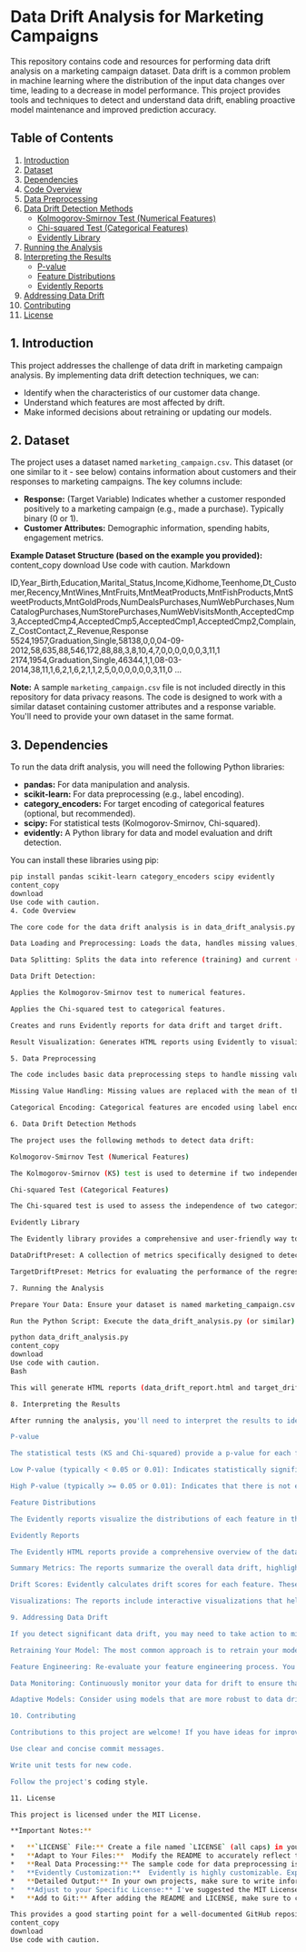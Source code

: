 # Data Drift Analysis for Marketing Campaigns

This repository contains code and resources for performing data drift analysis on a marketing campaign dataset. Data drift is a common problem in machine learning where the distribution of the input data changes over time, leading to a decrease in model performance. This project provides tools and techniques to detect and understand data drift, enabling proactive model maintenance and improved prediction accuracy.

## Table of Contents

1.  [Introduction](#introduction)
2.  [Dataset](#dataset)
3.  [Dependencies](#dependencies)
4.  [Code Overview](#code-overview)
5.  [Data Preprocessing](#data-preprocessing)
6.  [Data Drift Detection Methods](#data-drift-detection-methods)
    *   [Kolmogorov-Smirnov Test (Numerical Features)](#kolmogorov-smirnov-test-numerical-features)
    *   [Chi-squared Test (Categorical Features)](#chi-squared-test-categorical-features)
    *   [Evidently Library](#evidently-library)
7.  [Running the Analysis](#running-the-analysis)
8.  [Interpreting the Results](#interpreting-the-results)
    *   [P-value](#p-value)
    *   [Feature Distributions](#feature-distributions)
    *   [Evidently Reports](#evidently-reports)
9.  [Addressing Data Drift](#addressing-data-drift)
10. [Contributing](#contributing)
11. [License](#license)

## 1. Introduction

This project addresses the challenge of data drift in marketing campaign analysis. By implementing data drift detection techniques, we can:

*   Identify when the characteristics of our customer data change.
*   Understand which features are most affected by drift.
*   Make informed decisions about retraining or updating our models.

## 2. Dataset

The project uses a dataset named `marketing_campaign.csv`. This dataset (or one similar to it - see below) contains information about customers and their responses to marketing campaigns. The key columns include:

*   **Response:** (Target Variable) Indicates whether a customer responded positively to a marketing campaign (e.g., made a purchase). Typically binary (0 or 1).
*   **Customer Attributes:** Demographic information, spending habits, engagement metrics.

**Example Dataset Structure (based on the example you provided):**
content_copy
download
Use code with caution.
Markdown

ID,Year_Birth,Education,Marital_Status,Income,Kidhome,Teenhome,Dt_Customer,Recency,MntWines,MntFruits,MntMeatProducts,MntFishProducts,MntSweetProducts,MntGoldProds,NumDealsPurchases,NumWebPurchases,NumCatalogPurchases,NumStorePurchases,NumWebVisitsMonth,AcceptedCmp3,AcceptedCmp4,AcceptedCmp5,AcceptedCmp1,AcceptedCmp2,Complain,Z_CostContact,Z_Revenue,Response
5524,1957,Graduation,Single,58138,0,0,04-09-2012,58,635,88,546,172,88,88,3,8,10,4,7,0,0,0,0,0,0,3,11,1
2174,1954,Graduation,Single,46344,1,1,08-03-2014,38,11,1,6,2,1,6,2,1,1,2,5,0,0,0,0,0,0,3,11,0
...

**Note:** A sample `marketing_campaign.csv` file is not included directly in this repository for data privacy reasons. The code is designed to work with a similar dataset containing customer attributes and a response variable. You'll need to provide your own dataset in the same format.

## 3. Dependencies

To run the data drift analysis, you will need the following Python libraries:

*   **pandas:** For data manipulation and analysis.
*   **scikit-learn:** For data preprocessing (e.g., label encoding).
*   **category_encoders:** For target encoding of categorical features (optional, but recommended).
*   **scipy:** For statistical tests (Kolmogorov-Smirnov, Chi-squared).
*   **evidently:** A Python library for data and model evaluation and drift detection.

You can install these libraries using pip:

```bash
pip install pandas scikit-learn category_encoders scipy evidently
content_copy
download
Use code with caution.
4. Code Overview

The core code for the data drift analysis is in data_drift_analysis.py (or a similar name - adjust to your specific file). It performs the following steps:

Data Loading and Preprocessing: Loads the data, handles missing values, and encodes categorical features.

Data Splitting: Splits the data into reference (training) and current (testing) sets.

Data Drift Detection:

Applies the Kolmogorov-Smirnov test to numerical features.

Applies the Chi-squared test to categorical features.

Creates and runs Evidently reports for data drift and target drift.

Result Visualization: Generates HTML reports using Evidently to visualize the data drift results.

5. Data Preprocessing

The code includes basic data preprocessing steps to handle missing values and encode categorical features. You may need to adapt these steps based on the characteristics of your specific dataset.

Missing Value Handling: Missing values are replaced with the mean of the respective column. This is a simple approach. Consider using more sophisticated methods like imputation with median, mode, or using more advanced imputation techniques from scikit-learn.

Categorical Encoding: Categorical features are encoded using label encoding. This converts categorical values into numerical values. For higher-cardinality categorical features, consider using target encoding or other encoding methods from the category_encoders library. One-hot encoding should also be considered.

6. Data Drift Detection Methods

The project uses the following methods to detect data drift:

Kolmogorov-Smirnov Test (Numerical Features)

The Kolmogorov-Smirnov (KS) test is used to determine if two independent samples are drawn from the same continuous distribution. A low p-value (typically < 0.05) suggests data drift.

Chi-squared Test (Categorical Features)

The Chi-squared test is used to assess the independence of two categorical variables. In the context of data drift, we use it to check if the distribution of a single categorical variable has changed between two datasets. A low p-value (typically < 0.05) suggests data drift. The implementation handles the case where the data does not contain all of the same values.

Evidently Library

The Evidently library provides a comprehensive and user-friendly way to detect data drift. It automates the data drift detection process, provides visualizations, and generates insightful reports. The code uses two key components from Evidently:

DataDriftPreset: A collection of metrics specifically designed to detect data drift across all features.

TargetDriftPreset: Metrics for evaluating the performance of the regression model and detecting changes in model performance over time. This specifically looks for drift in the target variable.

7. Running the Analysis

Prepare Your Data: Ensure your dataset is named marketing_campaign.csv (or update the code to reflect your filename) and placed in the same directory as the script.

Run the Python Script: Execute the data_drift_analysis.py (or similar) script using Python:

python data_drift_analysis.py
content_copy
download
Use code with caution.
Bash

This will generate HTML reports (data_drift_report.html and target_drift_report.html) in the same directory.

8. Interpreting the Results

After running the analysis, you'll need to interpret the results to identify data drift and its potential impact on your models.

P-value

The statistical tests (KS and Chi-squared) provide a p-value for each feature. The p-value represents the probability of observing the data if there is no data drift.

Low P-value (typically < 0.05 or 0.01): Indicates statistically significant evidence of data drift. Reject the null hypothesis (that the distributions are the same).

High P-value (typically >= 0.05 or 0.01): Indicates that there is not enough evidence to conclude that the data has drifted. Fail to reject the null hypothesis.

Feature Distributions

The Evidently reports visualize the distributions of each feature in the reference and current datasets. Examine these distributions to understand the nature of the data drift. Are the distributions shifting, becoming more spread out, or changing in other ways?

Evidently Reports

The Evidently HTML reports provide a comprehensive overview of the data drift analysis. Look for the following key information:

Summary Metrics: The reports summarize the overall data drift, highlighting the features with the most significant drift.

Drift Scores: Evidently calculates drift scores for each feature. These scores provide a quantitative measure of the degree of data drift.

Visualizations: The reports include interactive visualizations that help you understand the nature and extent of data drift.

9. Addressing Data Drift

If you detect significant data drift, you may need to take action to mitigate its impact on your models. Some common strategies include:

Retraining Your Model: The most common approach is to retrain your model using the most recent data.

Feature Engineering: Re-evaluate your feature engineering process. You may need to create new features or modify existing ones to better capture the current data distribution.

Data Monitoring: Continuously monitor your data for drift to ensure that your models remain accurate.

Adaptive Models: Consider using models that are more robust to data drift or that can adapt to changing data distributions (e.g., online learning algorithms).

10. Contributing

Contributions to this project are welcome! If you have ideas for improvements, bug fixes, or new features, please submit a pull request. Please follow these guidelines:

Use clear and concise commit messages.

Write unit tests for new code.

Follow the project's coding style.

11. License

This project is licensed under the MIT License.

**Important Notes:**

*   **`LICENSE` File:** Create a file named `LICENSE` (all caps) in your repository and include the full text of the MIT License.
*   **Adapt to Your Files:**  Modify the README to accurately reflect the names of your Python scripts and data files.
*   **Real Data Processing:** The sample code for data preprocessing is very basic. In a real-world project, you'll need to implement more robust methods for handling missing values, encoding categorical features, and scaling numerical features.
*   **Evidently Customization:**  Evidently is highly customizable. Explore the library's documentation to learn how to create custom metrics, tests, and reports.
*   **Detailed Output:** In your own projects, make sure to write informative print statements so it's very clear what is being analyzed and what the results are.
*   **Adjust to your Specific License:** I've suggested the MIT License, but you are free to use any open-source license you choose.
*   **Add to Git:** After adding the README and LICENSE, make sure to commit these and push to Github.

This provides a good starting point for a well-documented GitHub repository! Remember to personalize this README further to reflect the specific details of your project.
content_copy
download
Use code with caution.
